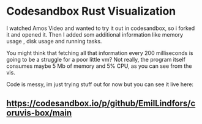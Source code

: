 # Codesandbox Rust Visualization

I watched Amos Video and wanted to try it out in codesandbox, so i forked it and opened it.
Then I added som additional information like memory usage , disk usage and running tasks. 

You might think that fetching all that information every 200 milliseconds is going to be a struggle for a poor little vm? Not really, the program itself consumes maybe 5 Mb of memory and 5% CPU, as you can see from the vis.

Code is messy, im just trying stuff out for now but you can see it live here:

## https://codesandbox.io/p/github/EmilLindfors/coruvis-box/main




